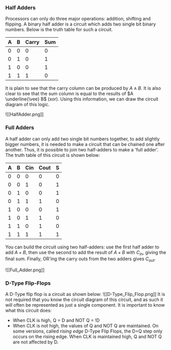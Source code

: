 ### Half Adders
Processors can only do three major operations: addition, shifting and flipping. A binary half adder is a circuit which adds two single bit binary numbers. Below is the truth table for such a circuit.

| A   | B   | Carry | Sum |
| --- | --- | ----- | --- |
| 0   | 0   | 0     | 0   |
| 0   | 1   | 0     | 1   |
| 1   | 0   | 0     | 1   |
| 1   | 1   | 1     | 0   | 

It is plain to see that the carry column can be produced by $A \wedge B$. It is also clear to see that the sum column is equal to the results of $A \underline{\vee} B$ (xor). Using this information, we can draw the circuit diagram of this logic.

![[HalfAdder.png]]
### Full Adders
A half adder can only add two single bit numbers together, to add slightly bigger numbers, it is needed to make a circuit that can be chained one after another. Thus, it is possible to join two half-adders to make a 'full adder'. The truth table of this circuit is shown below:

| A   | B   | Cin | Cout | S   |
| --- | --- | --- | ---- | --- |
| 0   | 0   | 0   | 0    | 0   |
| 0   | 0   | 1   | 0    | 1   |
| 0   | 1   | 0   | 0    | 1   |
| 0   | 1   | 1   | 1    | 0   |
| 1   | 0   | 0   | 0    | 1   |
| 1   | 0   | 1   | 1    | 0   |
| 1   | 1   | 0   | 1    | 0   |
| 1   | 1   | 1   | 1    | 1   | 

You can build the circuit using two half-adders: use the first half adder to add $A+B$, then use the second to add the result of $A+B$ with $C_{in}$, giving the final sum. Finally, OR'ing the carry outs from the two adders gives $C_{out}$.

![[Full_Adder.png]]
### D-Type Flip-Flops
A D-Type flip flop is a circuit as shown below:
![[D-Type_Flip_Flop.png]]
It is not required that you know the circuit diagram of this circuit, and as such it will often be represented as just a single component. 
It is important to know what this circuit does:
- When CLK is high, Q = D and NOT Q = !D
- When CLK is not high, the values of Q and NOT Q are maintained.
On some versions, called *rising edge* D-Type Flip Flops, the D=Q step only occurs on the rising edge. When CLK is maintained high, Q and NOT Q are not affected by D.